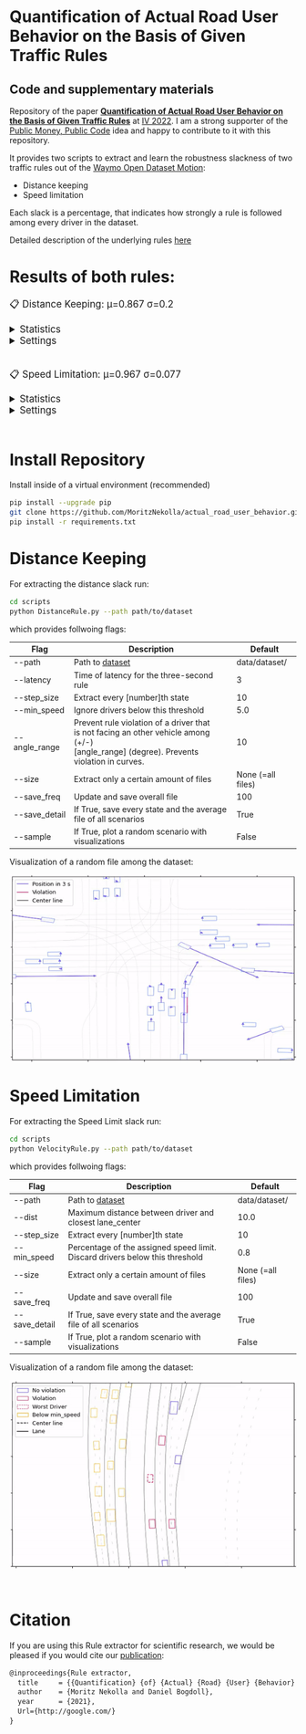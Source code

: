 # Quantification of Actual Road User Behavior on the Basis of Given Traffic Rules

## Code and supplementary materials

Repository of the paper **[Quantification of Actual Road User Behavior on the Basis of Given Traffic Rules]()** at [IV 2022](https://iv2022.com/). I am a strong supporter of the [Public Money, Public Code](https://publiccode.eu/) idea and happy to contribute to it with this repository. 

It provides two scripts to extract and learn the robustness slackness of two traffic rules out of the [Waymo Open Dataset Motion](https://waymo.com/intl/en_us/dataset-motion/):

* Distance keeping
* Speed limitation

Each slack is a percentage, that indicates how strongly a rule is followed among every driver in the dataset.

Detailed description of the underlying rules [here](https://google.com/)

# Results of both rules:

<span style="font-size:larger;">

📋  Distance Keeping: μ=0.867 σ=0.2
 
<details>


  <summary>Statistics</summary>
<img width=2000 src="./media/eval_dist.png">
</details>

<details>


  <summary>Settings</summary>

* latency = 3
* step_size = 10
* size = None
* save_detail = True
* min_speed = 5.0
* anlge_range = 20.0
</details>

</span>
<br/>

<span style="font-size:larger;">

📋 Speed Limitation: μ=0.967 σ=0.077

<details>


  <summary>Statistics</summary>
<img width=2000 src="./media/eval_speed.png">
</details>

<details>
  <summary>Settings</summary>

* dist = 10.0
* step_size = 10
* size = None
* save_detail = True
* min_speed = 0.8
</details>
</span>
<br/>

# Install Repository
Install inside of a virtual environment (recommended)
```bash
pip install --upgrade pip
git clone https://github.com/MoritzNekolla/actual_road_user_behavior.git
pip install -r requirements.txt
```
# Distance Keeping
For extracting the distance slack run:
```bash
cd scripts
python DistanceRule.py --path path/to/dataset
```
which provides follwoing flags:

|Flag|Description|Default|
|---|---|---|
|--path|Path to [dataset](https://console.cloud.google.com/storage/browser/waymo_open_dataset_motion_v_1_0_0/uncompressed/scenario?pageState=(%22StorageObjectListTable%22:(%22f%22:%22%255B%255D%22))&prefix=&forceOnObjectsSortingFiltering=false)|data/dataset/|
|--latency|Time of latency for the three-second rule|3|
|--step_size|Extract every [number]th state|10|
|--min_speed|Ignore drivers below this threshold|5.0|
|--angle_range|Prevent rule violation of a driver that <br/> is not facing an other vehicle among (+/-)<br/> [angle_range] (degree). Prevents violation in curves.|10|
|--size| Extract only a certain amount of files|None (=all files)|
|--save_freq| Update and save overall file|100|
|--save_detail| If True, save every state and the average file of all scenarios|True|
|--sample| If True, plot a random scenario with visualizations|False|

Visualization of a random file among the dataset:

![screen-gif](./media/Distance_noGrid_future.gif)

# Speed Limitation
For extracting the Speed Limit slack run:
```bash
cd scripts
python VelocityRule.py --path path/to/dataset
```
which provides follwoing flags:

|Flag|Description|Default|
|---|---|---|
|--path|Path to [dataset](https://console.cloud.google.com/storage/browser/waymo_open_dataset_motion_v_1_0_0/uncompressed/scenario?pageState=(%22StorageObjectListTable%22:(%22f%22:%22%255B%255D%22))&prefix=&forceOnObjectsSortingFiltering=false)|data/dataset/|
|--dist|Maximum distance between driver and closest lane_center|10.0|
|--step_size|Extract every [number]th state|10|
|--min_speed|Percentage of the assigned speed limit. Discard drivers below this threshold|0.8|
|--size| Extract only a certain amount of files|None (=all files)|
|--save_freq| Update and save overall file|100|
|--save_detail| If True, save every state and the average file of all scenarios|True|
|--sample| If True, plot a random scenario with visualizations|False|

Visualization of a random file among the dataset:

![screen-gif](./media/Velocity_Grid.gif)

<br/>

# Citation

If you are using this Rule extractor for scientific research, we would be pleased if you would cite our [publication](http://google.com/):

```latex
@inproceedings{Rule extractor,
  title     = {{Quantification} {of} {Actual} {Road} {User} {Behavior} {on} {the} {Basis} {of} {Given} {Traffic} {Rules}},
  author    = {Moritz Nekolla and Daniel Bogdoll},
  year      = {2021},
  Url={http://google.com/}
}
```
